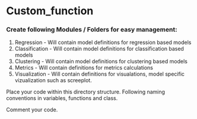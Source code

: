 # Custom_function

### Create following Modules / Folders for easy management:
1. Regression - Will contain model definitions for regression based models
2. Classification - Will contain model definitions for classification based models
3. Clustering - Will contain model definitions for clustering based models
4. Metrics - Will contain definitions for metrics calculations
5. Visualization - Will contain definitions for visualations, model specific vizualization such as screeplot.

Place your code within this directory structure.
Following naming conventions in variables, functions and class.

Comment your code.
